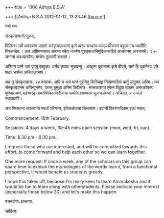 +++
title = "000 Aditya B.S.A"

+++
[[Aditya B.S.A	2012-01-12, 13:23:46 [Source](https://groups.google.com/g/samskrita/c/8lOFGogGPbY)]]



नमो नमः

  

संस्कृतज्ञ्यानोत्सुका:,

  

मिलित्वा सर्वे अमरकोषं पठाम! संस्कृतछात्राणां कृते अस्य ग्रन्थस्य कण्ठस्थीकरणं बहुलाभाय भवतीति निस्सन्देह:। अतः अग्रिममासात् आरभ्य स्कैप्-यन्त्रेण पुस्तकध्वनिमुद्रिकासहितं अध्ययनम् आरभामहै। २५-जनानां अवध्यास्कैप्-यन्त्रेण दूरवाणी शक्यते।

  

अस्मिन यत्ने भागं प्राप्तुं इच्छुकाः अत्रैव कृपया सूचयन्तु। आद्यता युवानानां कृते दीयते, यतो हि युवानेभ्यः एते पाठाः भवन्ति अधिकलाभाय।

  

अहं तु संस्कृतछात्रः, २४ वयस्कः, अपि च अयं यत्नं पूरयितुं किञ्चिद्वा निर्वहणादिकं कर्तुं उद्युक्तः अस्मि। मम संस्कृतज्ञानम् अतिन्यूनमेव, परन्तु बुभुक्षा अस्ति किञ्चित्। मत्सकाशात् एकेन विदुषा उक्तम् अमरकोषस्य पूर्णपारायणं, महेश्वरकृतामरविवेकाख्यटीकया समन्वितःग्रन्थस्य मूलःचलभ्यते। अचिरात् अन्तर्जाले स्थापयामि।

  

अत्र स्थिथानां सदस्यानां स्पर्धां परिगण्य, इतिकर्तव्यतां चिन्तयाम। इदानीं विवरणादिकम् इत्थं स्यात्:

  

Commencement: 10th February.

Sessions: 4 days a week, 30-45 mins each session (mon, wed, fri, sun).

Time: 8.30 pm - 9.00 pm.

  

I request those who are interested, and will be committed towards this effort, to come forward and help each other so we can learn together.

  

One more request: If once a week, any of the scholars on this group can spare time to explain the etymologies of the words learnt, from a functional perspective, it would benefit us students greatly.

  

I hope this takes off, because I'm really keen to learn Amarakosha and it would be fun to learn along with otherstudents. Please indicate your interest (especially those below 30) and let's make this happen.

  

वचनदोषा: क्षन्तव्याः,

  

आदित्य:

  

  

  

  

  

  

  

  

